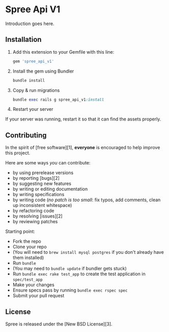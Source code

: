 # Spree Api V1

Introduction goes here.

## Installation

1. Add this extension to your Gemfile with this line:

    ```ruby
    gem 'spree_api_v1'
    ```

2. Install the gem using Bundler

    ```ruby
    bundle install
    ```

3. Copy & run migrations

    ```ruby
    bundle exec rails g spree_api_v1:install
    ```

4. Restart your server

  If your server was running, restart it so that it can find the assets properly.


## Contributing

In the spirit of [free software][1], **everyone** is encouraged to help improve this project.

Here are some ways *you* can contribute:

* by using prerelease versions
* by reporting [bugs][2]
* by suggesting new features
* by writing or editing documentation
* by writing specifications
* by writing code (*no patch is too small*: fix typos, add comments, clean up inconsistent whitespace)
* by refactoring code
* by resolving [issues][2]
* by reviewing patches

Starting point:

* Fork the repo
* Clone your repo
* (You will need to `brew install mysql postgres` if you don't already have them installed)
* Run `bundle`
* (You may need to `bundle update` if bundler gets stuck)
* Run `bundle exec rake test_app` to create the test application in `spec/test_app`
* Make your changes
* Ensure specs pass by running `bundle exec rspec spec`
* Submit your pull request


License
----------------------

Spree is released under the [New BSD License][3].
